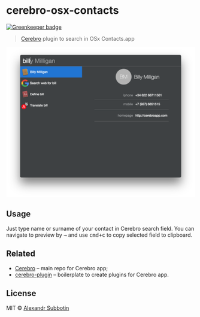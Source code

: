 # cerebro-osx-contacts

[![Greenkeeper badge](https://badges.greenkeeper.io/KELiON/cerebro-osx-contacts.svg)](https://greenkeeper.io/)

> [Cerebro](https://cerebroapp.com) plugin to search in OSx Contacts.app

![](screenshot.png)

## Usage

Just type name or surname of your contact in Cerebro search field. You can navigate to preview by <kbd>→</kbd> and use <kbd>cmd+c</kbd> to copy selected field to clipboard.

## Related

* [Cerebro](http://github.com/KELiON/cerebro) – main repo for Cerebro app;
* [cerebro-plugin](https://github.com/KELiON/cerebro-plugin) – boilerplate to create plugins for Cerebro app.

## License

MIT © [Alexandr Subbotin](http://asubbotin.ru)
